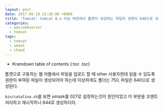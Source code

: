 ```yaml
---
layout: post
date: 2017-05-19 22:26:00 +0900
title: 'Tomcat: tomcat 8.x 이상 버전에서 톰캣이 생성하는 파일의 권한이 640으로 생성될 때'
categories:
  - was/webserver
  - tomcat
tags:
  - tomcat
  - umask
  - chmod
---
```


* Kramdown table of contents
{:toc .toc}

톰캣으로 구동하는 웹 어플에서 파일을 업로드 할 때 other 사용자한테 읽을 수 있도록 권한이 부여된 파일이 생성되어야 하는데 이상하게도 폴더는 750, 파일은 640으로 생성된다.

`bin/catalina.sh`를 보면 umask를 027로 설정하는것이 원인이었고 이 부분을 코멘트 처리하고 재시작하니 644로 생성하더라.
